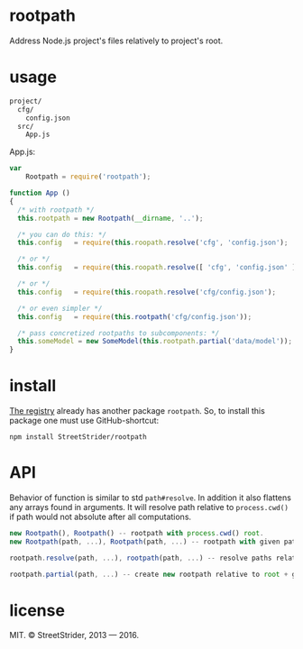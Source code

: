# rootpath
Address Node.js project's files relatively to project's root.

# usage
```sh
project/
  cfg/
    config.json
  src/
    App.js
```

App.js:
```javascript
var
    Rootpath = require('rootpath');

function App ()
{
  /* with rootpath */
  this.rootpath = new Rootpath(__dirname, '..');

  /* you can do this: */
  this.config   = require(this.roopath.resolve('cfg', 'config.json');

  /* or */
  this.config   = require(this.roopath.resolve([ 'cfg', 'config.json' ]);

  /* or */
  this.config   = require(this.roopath.resolve('cfg/config.json');

  /* or even simpler */
  this.config   = require(this.rootpath('cfg/config.json'));

  /* pass concretized rootpaths to subcomponents: */
  this.someModel = new SomeModel(this.rootpath.partial('data/model'));
}
```

# install
[The registry](http://npmjs.org/) already has another package `rootpath`. So, to install this package one must use GitHub-shortcut:
```
npm install StreetStrider/rootpath
```

# API
Behavior of function is similar to std `path#resolve`. In addition it also flattens any arrays found in arguments. It will resolve path relative to `process.cwd()` if path would not absolute after all computations.

```javascript
new Rootpath(), Rootpath() -- rootpath with process.cwd() root.
new Rootpath(path, ...), Rootpath(path, ...) -- rootpath with given path root.

rootpath.resolve(path, ...), rootpath(path, ...) -- resolve paths relative to root.

rootpath.partial(path, ...) -- create new rootpath relative to root + given path.
```

# license
MIT. © StreetStrider, 2013 — 2016.
